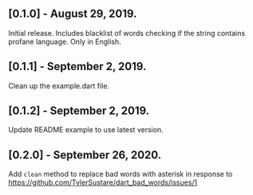 ## [0.1.0] - August 29, 2019.

Initial release. Includes blacklist of words checking if the string contains profane language. Only in English.

## [0.1.1] - September 2, 2019.

Clean up the example.dart file.

## [0.1.2] - September 2, 2019.

Update README example to use latest version.

## [0.2.0] - September 26, 2020.

Add `clean` method to replace bad words with asterisk in response to https://github.com/TylerSustare/dart_bad_words/issues/1
